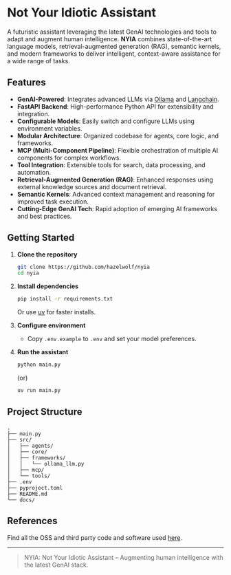 # Not Your Idiotic Assistant

A futuristic assistant leveraging the latest GenAI technologies and tools to adapt and augment human intelligence. **NYIA** combines state-of-the-art language models, retrieval-augmented generation (RAG), semantic kernels, and modern frameworks to deliver intelligent, context-aware assistance for a wide range of tasks.

## Features

- **GenAI-Powered**: Integrates advanced LLMs via [Ollama](https://github.com/ollama/ollama-python) and [Langchain](https://www.langchain.com/).
- **FastAPI Backend**: High-performance Python API for extensibility and integration.
- **Configurable Models**: Easily switch and configure LLMs using environment variables.
- **Modular Architecture**: Organized codebase for agents, core logic, and frameworks.
- **MCP (Multi-Component Pipeline)**: Flexible orchestration of multiple AI components for complex workflows.
- **Tool Integration**: Extensible tools for search, data processing, and automation.
- **Retrieval-Augmented Generation (RAG)**: Enhanced responses using external knowledge sources and document retrieval.
- **Semantic Kernels**: Advanced context management and reasoning for improved task execution.
- **Cutting-Edge GenAI Tech**: Rapid adoption of emerging AI frameworks and best practices.

## Getting Started

1. **Clone the repository**
   ```sh
   git clone https://github.com/hazelwolf/nyia
   cd nyia
   ```

2. **Install dependencies**
   ```sh
   pip install -r requirements.txt
   ```
   Or use [uv](https://docs.astral.sh/uv/) for faster installs.

3. **Configure environment**
   - Copy `.env.example` to `.env` and set your model preferences.

4. **Run the assistant**
   ```sh
   python main.py
   ```
   (or)
    ```sh
   uv run main.py
   ```

## Project Structure

```
.
├── main.py
├── src/
│   ├── agents/
│   ├── core/
│   ├── frameworks/
│   │   └── ollama_llm.py
│   ├── mcp/
│   └── tools/
├── .env
├── pyproject.toml
├── README.md
└── docs/
```

## References

Find all the OSS and third party code and software used [here](/docs/).

---

> NYIA: Not Your Idiotic Assistant – Augmenting human intelligence with the latest GenAI stack.